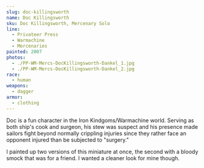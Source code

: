 ```yaml
---
slug: doc-killingsworth
name: Doc Killingsworth
sku: Doc Killingsworth, Mercenary Solo
line:
  - Privateer Press
  - Warmachine
  - Mercenaries
painted: 2007
photos:
  - ./PP-WM-Mercs-DocKillingsworth-Dankel_1.jpg
  - ./PP-WM-Mercs-DocKillingsworth-Dankel_2.jpg
race:
  - human
weapons:
  - dagger
armor:
  - clothing
---
```


Doc is a fun character in the Iron Kindgoms/Warmachine world. Serving as both ship's cook and surgeon, his stew was suspect and his presence made sailors fight beyond normally crippling injuries since they rather face an opponent injured than be subjected to "surgery."

I painted up two versions of this miniature at once, the second with a bloody smock that was for a friend. I wanted a cleaner look for mine though.
